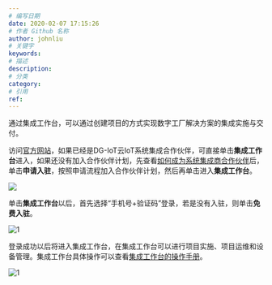 ```yaml
---
# 编写日期
date: 2020-02-07 17:15:26
# 作者 Github 名称
author: johnliu
# 关键字
keywords:
# 描述
description:
# 分类
category: 
# 引用
ref:
---
```


通过集成工作台，可以通过创建项目的方式实现数字工厂解决方案的集成实施与交付。

访问[官方网站](https://iot.aliyun.com/partners/siportal?spm=a2c56.12465443.iot-bavBar.112.475523c4Rn15Wi)，如果已经是DG-IoT云IoT系统集成合作伙伴，可直接单击**集成工作台**进入，如果还没有加入合作伙伴计划，先查看[如何成为系统集成商合作伙伴](https://iot.aliyun.com/partners/siportal?spm=a2c56.12465443.iot-bavBar.112.475523c4Rn15Wi)后，单击**申请入驻**，按照申请流程加入合作伙伴计划，然后再单击进入**集成工作台**。

![](https://static-aliyun-doc.oss-cn-hangzhou.aliyuncs.com/assets/img/zh-CN/3654025851/p51817.png)

单击**集成工作台**以后，首先选择“手机号+验证码”登录，若是没有入驻，则单击**免费入驻**。

![1](https://static-aliyun-doc.oss-cn-hangzhou.aliyuncs.com/assets/img/zh-CN/3654025851/p90947.png)

登录成功以后将进入集成工作台，在集成工作台可以进行项目实施、项目运维和设备管理。集成工作台具体操作可以查看[集成工作台的操作手册](https://yuque.antfin-inc.com/cgrmge/cit8ix/iv8kre)。

![1](https://static-aliyun-doc.oss-cn-hangzhou.aliyuncs.com/assets/img/zh-CN/3654025851/p90957.png)
